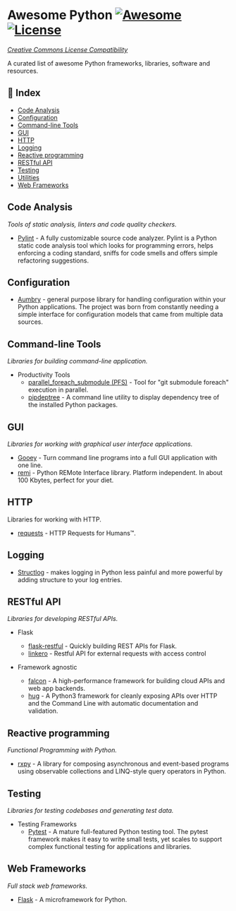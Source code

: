 # Awesome Python [![Awesome](https://cdn.rawgit.com/sindresorhus/awesome/d7305f38d29fed78fa85652e3a63e154dd8e8829/media/badge.svg)](https://github.com/sindresorhus/awesome) [![License](https://licensebuttons.net/l/by-nc/4.0/88x31.png)](https://creativecommons.org/licenses/by-nc/4.0/) 

_[Creative Commons License Compatibility](https://github.com/Catacrockers/awesome-catacrockers/blob/master/CC_License_Compatibility_Chart_compact.png)_

A curated list of awesome Python frameworks, libraries, software and resources.

## 📝 Index

- [Code Analysis](#code-analysis)
- [Configuration](#configuration)
- [Command-line Tools](#command-line-tools)
- [GUI](#gui)
- [HTTP](#http)
- [Logging](#logging)
- [Reactive programming](#reactive-programming)
- [RESTful API](#restful-api)
- [Testing](#testing)
- [Utilities](#utilities)
- [Web Frameworks](#web-frameworks)

## Code Analysis

*Tools of static analysis, linters and code quality checkers.*

- [Pylint](https://www.pylint.org/) - A fully customizable source code analyzer. Pylint is a Python static code analysis tool which looks for programming errors, helps enforcing a coding standard, sniffs for code smells and offers simple refactoring suggestions.

## Configuration

- [Aumbry](https://aumbry.readthedocs.io/en/latest/) - general purpose library for handling configuration within your Python applications. The project was born from constantly needing a simple interface for configuration models that came from multiple data sources.

## Command-line Tools

*Libraries for building command-line application.*

+ Productivity Tools
  - [parallel_foreach_submodule (PFS)](https://github.com/RDCH106/parallel_foreach_submodule) - Tool for "git submodule foreach" execution in parallel.
  - [pipdeptree](https://github.com/naiquevin/pipdeptree) - A command line utility to display dependency tree of the installed Python packages.

## GUI

*Libraries for working with graphical user interface applications.*

+ [Gooey](https://github.com/chriskiehl/Gooey) - Turn command line programs into a full GUI application with one line.
+ [remi](https://github.com/dddomodossola/remi) - Python REMote Interface library. Platform independent. In about 100 Kbytes, perfect for your diet. 

## HTTP

Libraries for working with HTTP.

+ [requests](http://docs.python-requests.org/en/latest/) - HTTP Requests for Humans™.

## Logging

- [Structlog](https://github.com/hynek/structlog) - makes logging in Python less painful and more powerful by adding structure to your log entries.

## RESTful API

*Libraries for developing RESTful APIs.*

+ Flask
  - [flask-restful](https://github.com/flask-restful/flask-restful) - Quickly building REST APIs for Flask.
  - [linkero](https://github.com/ingran/linkero) - Restful API for external requests with access control

+ Framework agnostic
  - [falcon](http://falconframework.org/) - A high-performance framework for building cloud APIs and web app backends.
  - [hug](https://github.com/timothycrosley/hug) - A Python3 framework for cleanly exposing APIs over HTTP and the Command Line with automatic documentation and validation.
  
## Reactive programming

*Functional Programming with Python.*

- [rxpy](https://github.com/ReactiveX/RxPY) - 
A library for composing asynchronous and event-based programs using observable collections and LINQ-style query operators in Python.

## Testing

*Libraries for testing codebases and generating test data.*

+ Testing Frameworks
  - [Pytest](https://docs.pytest.org/en/latest/) - A mature full-featured Python testing tool. The pytest framework makes it easy to write small tests, yet scales to support complex functional testing for applications and libraries.

## Web Frameworks

*Full stack web frameworks.*

- [Flask](http://flask.pocoo.org/) - A microframework for Python.
